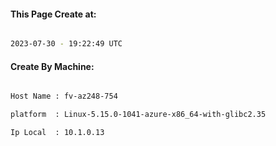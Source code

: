 
   
#### This Page Create at:

```bash

2023-07-30 - 19:22:49 UTC

```

#### Create By Machine:

```bash

Host Name : fv-az248-754

platform  : Linux-5.15.0-1041-azure-x86_64-with-glibc2.35

Ip Local  : 10.1.0.13

```

